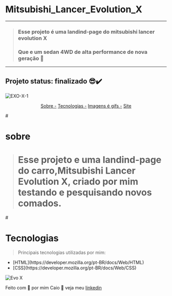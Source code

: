 # Mitsubishi_Lancer_Evolution_X
---------------------------------------------------------------------------

><h3>Esse projeto é uma landind-page do mitsubishi lancer evolution X</h3>
><h3>Que e um sedan 4WD de alta performance de nova geração 🚗</p>

-----------------------------------------------------------------------------

<h2>Projeto status: finalizado 😎✔️</h2>

![EXO-X-1](https://user-images.githubusercontent.com/88971985/139560843-77fcd10c-a3df-4c4a-a665-05da0a052eb3.gif)

<p align="center">
    <a href="Sobre">Sobre -</a>
    <a href="Tecnologias">Tecnologias -</a> 
    <a href="Imagens é gifs">Imagens é gifs -</a >
    <a href="Site">Site</a>
</P>

#<h1>sobre</h1>

><h1>Esse projeto e uma landind-page do carro,Mitsubishi Lancer Evolution X, criado por mim testando e pesquisando novos comados.</h1>

#<h1>Tecnologias</h1>

> Principais tecnologias utilizadas por mim:
 <ul>
  <li>[HTML](https://developer.mozilla.org/pt-BR/docs/Web/HTML)</li>
  <li>[CSS](https://developer.mozilla.org/pt-BR/docs/Web/CSS)</li>
</ul>

![Evo X](https://user-images.githubusercontent.com/88971985/139559456-837ee9b4-4031-40fb-af43-f980c1afd54e.png)

Feito com 💜 por mim Caio 👋
veja meu [linkedin](https://www.linkedin.com/in/caio-aguiar-04b015193/)

